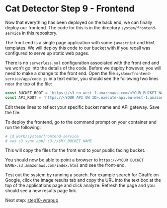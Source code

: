 # Cat Detector Step 9 - Frontend
Now that everything has been deployed on the back end, we can finally deploy our frontend.
The code for this is in the directory `system/frontend-service` in this repository.

The front end is a single page application with some `javascript` and `html` templates. We will deploy this code to our bucket with if you recall was configured to serve up static web pages.

There is no `serverless.yml` configuration associated with the front end and we won't go into the details of the code.
Before we deploy however, you will need to make a change to the front end. Open the file `system/frontend-service/app/code.js` in a text editor, you should see the following two lines near the top of the file:

```javascript
const BUCKET_ROOT = 'https://s3-eu-west-1.amazonaws.com/<YOUR BUCKET NAME>'          // <-- replace with your bucket name
const API_ROOT = 'https://<YOUR API GW ID>.execute-api.eu-west-1.amazonaws.com/dev/' // <-- replace with your API gateway
```

Edit these lines to reflect your specific bucket name and API gateway. Save the file.

To deploy the frontend, go to the command prompt on your container and run the following:

```sh
# cd work/system/frontend-service
# aws s3 sync app/ s3://$MY_BUCKET_NAME
```

This will copy the files for the front end to your public facing bucket. 

You should now be able to point a browser to `https://<YOUR BUCKET NAME>.s3.amazonaws.com/index.html` and see the front-end.

Test out the system by running a search. For example search for Giraffe on Google, click the image results tab and copy the URL into the text box at the top of the applications page and click analyze. Refresh the page and you should see a new results page link.

Next step: [step10-wrapup](../step10-wrapup)

